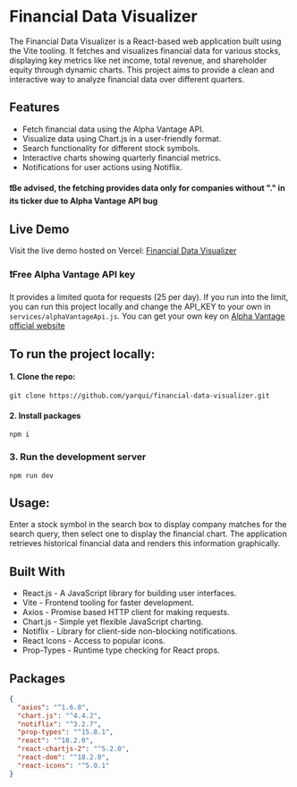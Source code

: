 # Financial Data Visualizer

The Financial Data Visualizer is a React-based web application built using the Vite tooling. It fetches and visualizes financial data for various stocks, displaying key metrics like net income, total revenue, and shareholder equity through dynamic charts. This project aims to provide a clean and interactive way to analyze financial data over different quarters.

## Features

- Fetch financial data using the Alpha Vantage API.
- Visualize data using Chart.js in a user-friendly format.
- Search functionality for different stock symbols.
- Interactive charts showing quarterly financial metrics.
- Notifications for user actions using Notiflix.

#### ❗Be advised, the fetching provides data only for companies without "." in its ticker due to Alpha Vantage API bug

## Live Demo

Visit the live demo hosted on Vercel: [Financial Data Visualizer](https://financial-data-visualizer.vercel.app/)

### ❗Free Alpha Vantage API key

It provides a limited quota for requests (25 per day). If you run into the limit, you can run this project locally and change the API_KEY to your own in `services/alphaVantageApi.js`.
You can get your own key on [Alpha Vantage official website](https://www.alphavantage.co/support/#api-key)

## To run the project locally:

#### 1. Clone the repo:

```
git clone https://github.com/yarqui/financial-data-visualizer.git
```

#### 2. Install packages

```
npm i
```

### 3. Run the development server

```
npm run dev
```

## Usage:

Enter a stock symbol in the search box to display company matches for the search query, then select one to display the financial chart. The application retrieves historical financial data and renders this information graphically.

## Built With

- React.js - A JavaScript library for building user interfaces.
- Vite - Frontend tooling for faster development.
- Axios - Promise based HTTP client for making requests.
- Chart.js - Simple yet flexible JavaScript charting.
- Notiflix - Library for client-side non-blocking notifications.
- React Icons - Access to popular icons.
- Prop-Types - Runtime type checking for React props.

## Packages

```json
{
  "axios": "^1.6.8",
  "chart.js": "^4.4.2",
  "notiflix": "^3.2.7",
  "prop-types": "^15.8.1",
  "react": "^18.2.0",
  "react-chartjs-2": "^5.2.0",
  "react-dom": "^18.2.0",
  "react-icons": "^5.0.1"
}
```

